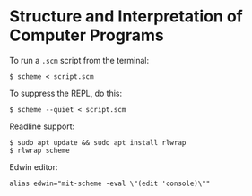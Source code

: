 # Structure and Interpretation of Computer Programs

To run a `.scm` script from the terminal:

```text
$ scheme < script.scm
```

To suppress the REPL, do this:

```text
$ scheme --quiet < script.scm
```

Readline support:

```text
$ sudo apt update && sudo apt install rlwrap
$ rlwrap scheme
```

Edwin editor:

```text
alias edwin="mit-scheme -eval \"(edit 'console)\""
```
